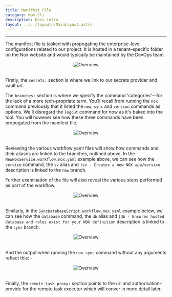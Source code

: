 ```yaml
---
title: Manifest File
category: Nox.Cli
description: Docs intro
layout: ../../layouts/MainLayout.astro
---
```

***
The manifest file is tasked with propogating the enterprise–level configurations related to our project. It is hosted in a tenant–specific folder on the Nox website and would typically be maintained by the DevOps team.

<div align="center">
    <img src="https://noxorg.dev/docs/images/vscode_manifest-yaml.png" alt="Overview">
    <br/>
    <br/>
</div>

Firstly, the `secrets:` section is where we link to our secrets provider and vault url.

The `branches:` section is where we specify the command 'categories'—for the lack of a more tech–propriate term.
You'll recall from running the `nox` command previously that it listed the `new`, `sync` and `version` commands as options. We'll disregard the `logout` command for now as it's baked into the tool. You will however see how these three commands have been propogated from the manifest file.

<div align="center">
    <img src="https://noxorg.dev/docs/images/vscode_new-service.png" alt="Overview">
    <br/>
    <br/>
</div>

Reviewing the various workflow yaml files will show how commands and their aliases are linked to the branches, outlined above. In the `NewNoxService.workflow.nox.yaml` example above, we can see how the `service` command, the `sv` alias and `|sv - Creates a new NOX app/service` description is linked to the `new` branch.

Further examination of the file will also reveal the various steps performed as part of the workflow.

<div align="center">
    <img src="https://noxorg.dev/docs/images/nox-cli_new-service-highlighted.png" alt="Overview">
    <br/>
    <br/>
</div>

Similarly, in the `SyncDatabaseScript.workflow.nox.yaml` example below, we can see how the `database` command, the `db` alias and `|db - Ensures hosted database and roles exist for your NOX definition` description is linked to the `sync` branch.

<div align="center">
    <img src="https://noxorg.dev/docs/images/vscode_sync-database.png" alt="Overview">
    <br/>
    <br/>
</div>

And the output when running the `nox sync` command without any arguments reflect this: -

<div align="center">
    <img src="https://noxorg.dev/docs/images/nox-cli_sync-database-highlighted.png" alt="Overview">
    <br/>
    <br/>
</div>

Finally, the `remote-task-proxy:` section points to the url and authorisation–provide for the remote task executor which will conver in more detail later.